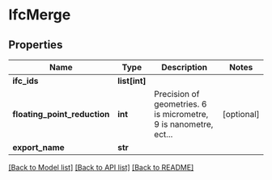 # IfcMerge


## Properties
Name | Type | Description | Notes
------------ | ------------- | ------------- | -------------
**ifc_ids** | **list[int]** |  | 
**floating_point_reduction** | **int** | Precision of geometries. 6 is micrometre, 9 is nanometre, ect... | [optional] 
**export_name** | **str** |  | 

[[Back to Model list]](../README.md#documentation-for-models) [[Back to API list]](../README.md#documentation-for-api-endpoints) [[Back to README]](../README.md)


